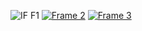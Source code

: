 ![IF F1](https://github.com/arcadiadevs/infiniteforge-issues/assets/29690431/fdc9b9da-d233-47c4-8d5e-a0beede5dcd4)
[![Frame 2](https://github.com/arcadiadevs/infiniteforge-issues/assets/29690431/b0680609-e501-4c45-b96c-b457d0541f83)](https://infiniteforge.thearcadia.xyz)
[![Frame 3](https://github.com/arcadiadevs/infiniteforge-issues/assets/29690431/23eb65b8-6280-4c45-a540-a1449e62e674)](https://discord.thearcadia.xyz)
